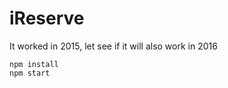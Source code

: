 iReserve
=============

It worked in 2015, let see if it will also work in 2016

```
npm install
npm start
```
